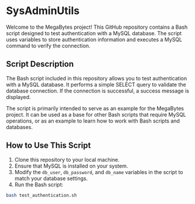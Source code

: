 # SysAdminUtils
Welcome to the MegaBytes project! This GitHub repository contains a Bash script designed to test authentication with a MySQL database. The script uses variables to store authentication information and executes a MySQL command to verify the connection.

## Script Description

The Bash script included in this repository allows you to test authentication with a MySQL database. It performs a simple SELECT query to validate the database connection. If the connection is successful, a success message is displayed.

The script is primarily intended to serve as an example for the MegaBytes project. It can be used as a base for other Bash scripts that require MySQL operations, or as an example to learn how to work with Bash scripts and databases.

## How to Use This Script

1. Clone this repository to your local machine.
2. Ensure that MySQL is installed on your system.
3. Modify the `db_user`, `db_password`, and `db_name` variables in the script to match your database settings.
4. Run the Bash script:

```bash
bash test_authentication.sh
